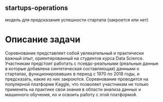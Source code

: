 ## startups-operations

модель для предсказания успешности стартапа (закроется или нет)

# Описание задачи

Соревнование представляет собой увлекательный и практически важный опыт, ориентированный на студентов курса Data Science. Участникам предстоит работать с псевдо-реальными (реальные данные в которые добавлена синтетическая составляющая) данными о стартапах, функционировавших в период с 1970 по 2018 годы, и предсказать, какие из них закроются. Соревнование проводится на популярной платформе Kaggle, что позволяет участникам не только применять на практике свои знания в области анализа данных и машинного обучения, но и освоить работу с этой платформой.

